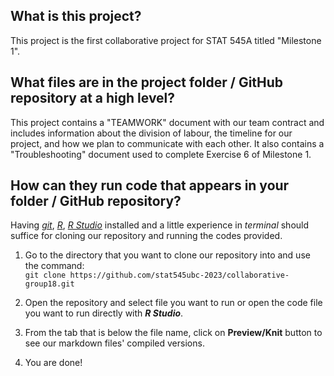 ## What is this project?
This project is the first collaborative project for STAT 545A titled "Milestone 1". 
## What files are in the project folder / GitHub repository at a high level?
This project contains a "TEAMWORK" document with our team contract and includes information about the division of labour, the timeline for our project, and how we plan to communicate with each other. It also contains a "Troubleshooting" document used to complete Exercise 6 of Milestone 1. 
## How can they run code that appears in your folder / GitHub repository? 
Having _[git](https://git-scm.com)_, _[R](https://www.r-project.org)_, _[R Studio](https://posit.co/download/rstudio-desktop/)_ installed and a little experience in _terminal_ should suffice for cloning our repository and running the codes provided.

 1. Go to the directory that you want to clone our repository into and use the command:  
 `git clone https://github.com/stat545ubc-2023/collaborative-group18.git`  

 2. Open the repository and select file you want to run or open the code file you want to run directly with **_R Studio_**.

 3. From the tab that is below the file name, click on **Preview/Knit** button to see our markdown files' compiled versions.

 4. You are done!
